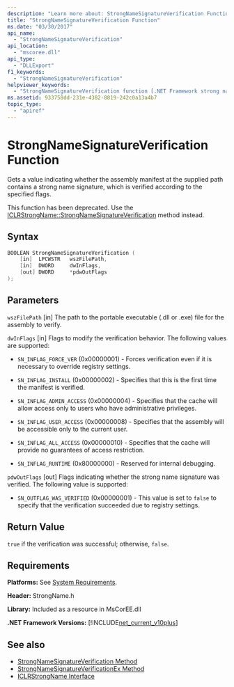 ```yaml
---
description: "Learn more about: StrongNameSignatureVerification Function"
title: "StrongNameSignatureVerification Function"
ms.date: "03/30/2017"
api_name:
  - "StrongNameSignatureVerification"
api_location:
  - "mscoree.dll"
api_type:
  - "DLLExport"
f1_keywords:
  - "StrongNameSignatureVerification"
helpviewer_keywords:
  - "StrongNameSignatureVerification function [.NET Framework strong naming]"
ms.assetid: 933758dd-231e-4382-8819-242c0a13a4b7
topic_type:
  - "apiref"
---
```

# StrongNameSignatureVerification Function

Gets a value indicating whether the assembly manifest at the supplied path contains a strong name signature, which is verified according to the specified flags.

 This function has been deprecated. Use the [ICLRStrongName::StrongNameSignatureVerification](../../../core/unmanaged-api/hosting/iclrstrongname-strongnamesignatureverification-method.md) method instead.

## Syntax

```cpp
BOOLEAN StrongNameSignatureVerification (
    [in]  LPCWSTR   wszFilePath,
    [in]  DWORD     dwInFlags,
    [out] DWORD     *pdwOutFlags
);
```

## Parameters

 `wszFilePath`
 [in] The path to the portable executable (.dll or .exe) file for the assembly to verify.

 `dwInFlags`
 [in] Flags to modify the verification behavior. The following values are supported:

- `SN_INFLAG_FORCE_VER` (0x00000001) - Forces verification even if it is necessary to override registry settings.

- `SN_INFLAG_INSTALL` (0x00000002) - Specifies that this is the first time the manifest is verified.

- `SN_INFLAG_ADMIN_ACCESS` (0x00000004) - Specifies that the cache will allow access only to users who have administrative privileges.

- `SN_INFLAG_USER_ACCESS` (0x00000008) - Specifies that the assembly will be accessible only to the current user.

- `SN_INFLAG_ALL_ACCESS` (0x00000010) - Specifies that the cache will provide no guarantees of access restriction.

- `SN_INFLAG_RUNTIME` (0x80000000) - Reserved for internal debugging.

 `pdwOutFlags`
 [out] Flags indicating whether the strong name signature was verified. The following value is supported:

- `SN_OUTFLAG_WAS_VERIFIED` (0x00000001) - This value is set to `false` to specify that the verification succeeded due to registry settings.

## Return Value

 `true` if the verification was successful; otherwise, `false`.

## Requirements

 **Platforms:** See [System Requirements](../../get-started/system-requirements.md).

 **Header:** StrongName.h

 **Library:** Included as a resource in MsCorEE.dll

 **.NET Framework Versions:** [!INCLUDE[net_current_v10plus](../../../../includes/net-current-v10plus-md.md)]

## See also

- [StrongNameSignatureVerification Method](../../../core/unmanaged-api/hosting/iclrstrongname-strongnamesignatureverification-method.md)
- [StrongNameSignatureVerificationEx Method](../../../core/unmanaged-api/hosting/iclrstrongname-strongnamesignatureverificationex-method.md)
- [ICLRStrongName Interface](../../../core/unmanaged-api/hosting/iclrstrongname-interface.md)
